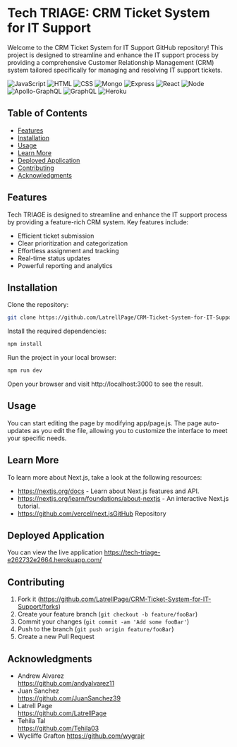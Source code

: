 # Tech TRIAGE: CRM Ticket System for IT Support

Welcome to the CRM Ticket System for IT Support GitHub repository! This project is designed to streamline and enhance the IT support process by providing a comprehensive Customer Relationship Management (CRM) system tailored specifically for managing and resolving IT support tickets.

![JavaScript](https://img.shields.io/badge/JavaScript-F7DF1E?style=for-the-badge&logo=javascript&logoColor=black)
![HTML](https://img.shields.io/badge/HTML5-E34F26?style=for-the-badge&logo=html5&logoColor=white)
![CSS](https://img.shields.io/badge/CSS3-1572B6?style=for-the-badge&logo=css3&logoColor=white)
![Mongo](https://img.shields.io/badge/MongoDB-4EA94B?style=for-the-badge&logo=mongodb&logoColor=white)
![Express](https://img.shields.io/badge/Express.js-404D59?style=for-the-badge)
![React](https://img.shields.io/badge/React-20232A?style=for-the-badge&logo=react&logoColor=61DAFB)
![Node](https://img.shields.io/badge/Node.js-43853D?style=for-the-badge&logo=node.js&logoColor=white)
![Apollo-GraphQL](https://img.shields.io/badge/-ApolloGraphQL-311C87?style=for-the-badge&logo=apollo-graphql)
![GraphQL](https://img.shields.io/badge/-GraphQL-E10098?style=for-the-badge&logo=graphql&logoColor=white)
![Heroku](https://img.shields.io/badge/Heroku-430098?style=for-the-badge&logo=heroku&logoColor=white)


## Table of Contents

- [Features](#features)
- [Installation](#installation)
- [Usage](#usage)
- [Learn More](#learn-more)
- [Deployed Application](#deployed-application)
- [Contributing](#contributing)
- [Acknowledgments](#acknowledgments)

## Features

Tech TRIAGE is designed to streamline and enhance the IT support process by providing a feature-rich CRM system. Key features include:

- Efficient ticket submission
- Clear prioritization and categorization
- Effortless assignment and tracking
- Real-time status updates
- Powerful reporting and analytics

## Installation

Clone the repository:

```sh
git clone https://github.com/LatrellPage/CRM-Ticket-System-for-IT-Support.git
```

Install the required dependencies:

```sh
npm install
```

Run the project in your local browser:

```sh
npm run dev
```

Open your browser and visit http://localhost:3000 to see the result.

## Usage

You can start editing the page by modifying app/page.js. The page auto-updates as you edit the file, allowing you to customize the interface to meet your specific needs.

## Learn More

To learn more about Next.js, take a look at the following resources:

- https://nextjs.org/docs - Learn about Next.js features and API.
- https://nextjs.org/learn/foundations/about-nextjs - An interactive Next.js tutorial.
- https://github.com/vercel/next.jsGitHub Repository

## Deployed Application

You can view the live application
https://tech-triage-e262732e2664.herokuapp.com/

## Contributing

1. Fork it (<https://github.com/LatrellPage/CRM-Ticket-System-for-IT-Support/forks>)
2. Create your feature branch (`git checkout -b feature/fooBar`)
3. Commit your changes (`git commit -am 'Add some fooBar'`)
4. Push to the branch (`git push origin feature/fooBar`)
5. Create a new Pull Request

## Acknowledgments

- Andrew Alvarez  
  https://github.com/andyalvarez11
- Juan Sanchez  
  https://github.com/JuanSanchez39
- Latrell Page  
  https://github.com/LatrellPage
- Tehila Tal  
  https://github.com/Tehila03
- Wycliffe Grafton
https://github.com/wygrajr
